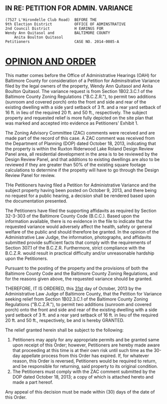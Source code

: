IN RE: PETITION FOR ADMIN. VARIANCE
-----
	(7527 L'Hirondelle Club Road)  BEFORE THE
	9th Election District		   OFFICE OF ADMINSTRATIVE
	2nd Council District		   H EARINGS FOR
	Wendy Ann Quitasol and		   BALTIMORE COUNTY
		Anita Boulton Quitasol
	Petitioners					   CASE NO. 2014-0085-A
<u>OPINION AND ORDER</u>
====
This matter comes before the Office of Administrative Hearings (OAH) for Baltimore County for consideration of a Petition for Adminsitrative Variance filed by the legal owners of the property, Wendy Ann Quitasol and Anita Boulton Quitasol. The variance request is from Section 1B02.3.C.1 of the Baltimore County Zoning Regulations ("B.C.Z.R."), to permit two additions (sunroom and covered porch) onto the front and side and rear of the existing dwelling with a side yard setback of 3 ft. and a rear yard setback of 16 ft. in lieu of the required 20 ft. and 50 ft., respectively. The subject property and requested relief is more fully depicted on the site plan that was marked and accepted into evidence as Petitioners' Exhibit 1.

The Zoning Advisory Committee (ZAC) comments were received and are made part of the record of this case. A ZAC comment was received from the Department of Planning (DOP) dated October 18, 2013, indicating that the property is within the Ruxton Riderwood Lake Roland Design Review Panel area, all residential development in the area is to be reviewed by the Design Review Panel, and that additions to existing dwellings are also to be reviewed if they are greater than 50% of the existing square footage calculations to determine if the propetty will have to go through the Design Review Panel for review.

THe Petitioners having filed a Petition for Administrative Variance and the subject property having been posted on October 9, 2013, and there being no request for a public hearing, a decision shall be rendered based upon the documentation presented.

The Petitioners have filed the supporting affidavits as required by Section 32-3-303 of the Baltimore County Code (B.C.C.). Based upon the information available, there is no evidence in the file to indicate that the requested variance would adversely affect the health, safety or general welfare of the public and should therefore be granted. In the opinion of the Administrative Law Judge, the information, photographs, and affidavits submitted provide sufficient facts that comply with the requirements of Section 307.1 of the B.C.Z.R. Furthermore, strict compliance with the B.C.Z.R. would result in practical difficulty and/or unreasonable hardship upon the Petitioners.

Pursuant to the posting of the property and the provisions of both the Baltimore County Code and the Baltimore County Zoning Regulations, and for the reasons given above, the requested variance should be granted.

THEREFORE, IT IS ORDERED, this <u>31st</u> day of October, 2013 by the Administrative Law Judge of Baltimore County, that the Petition for Variance seeking relief from Section 1B02.3.C.1 of the Baltimore County Zoning Regulations ("B.C.Z.R."), to permit two additions (sunroom and covered porch) onto the front and side and rear of the existing dwelling with a side yard setback of 3 ft. and a rear yard setback of 16 ft. in lieu of the required 20 ft. and 50 ft., respectively, be and is hereby GRANTED.

The relief granted herein shall be subject to the following:

1. Petitioners may apply for any appropriate permits and be granted same upon receipt of this Order; however, Petitioners are hereby made aware that proceeding at this time is at their own risk until such time as the 30-day appellate process from this Order has expired. If, for whatever reason, this Order is reversed, Petitioners would be required to return, and be responsible for returning, said property to its original condition.
2. The Petitioners must comply with the ZAC comment submitted by the DOP dated October 18, 2013; a copy of which is attached hereto and made a part hereof.

Any appeal of this decision must be made within (30) days of the date of this Order.